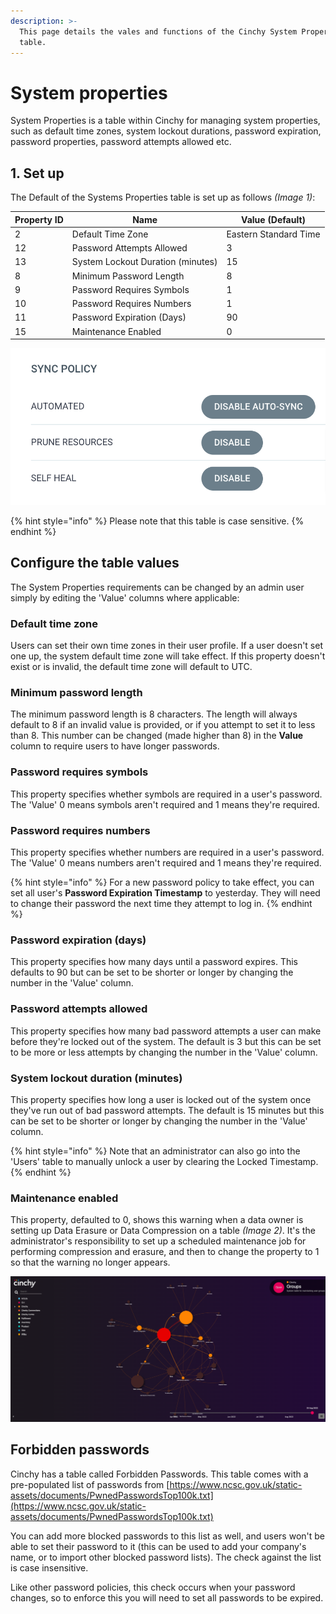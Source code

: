 ```yaml
---
description: >-
  This page details the vales and functions of the Cinchy System Properties
  table.
---
```


# System properties

System Properties is a table within Cinchy for managing system properties, such as default time zones, system lockout durations, password expiration, password properties, password attempts allowed etc.

## 1. Set up

The Default of the Systems Properties table is set up as follows _(Image 1)_:

| Property ID | Name                              | Value (Default)       |
| ----------- | --------------------------------- | --------------------- |
| 2           | Default Time Zone                 | Eastern Standard Time |
| 12          | Password Attempts Allowed         | 3                     |
| 13          | System Lockout Duration (minutes) | 15                    |
| 8           | Minimum Password Length           | 8                     |
| 9           | Password Requires Symbols         | 1                     |
| 10          | Password Requires Numbers         | 1                     |
| 11          | Password Expiration (Days)        | 90                    |
| 15          | Maintenance Enabled               | 0                     |

![Image 1: Default Set Up](<../../.gitbook/assets/image (482).png>)

{% hint style="info" %}
Please note that this table is case sensitive.
{% endhint %}

## Configure the table values

The System Properties requirements can be changed by an admin user simply by editing the 'Value' columns where applicable:

### Default time zone

Users can set their own time zones in their user profile. If a user doesn't set one up, the system default time zone will take effect. If this property doesn't exist or is invalid, the default time zone will default to UTC.

### Minimum password length

The minimum password length is 8 characters. The length will always default to 8 if an invalid value is provided, or if you attempt to set it to less than 8. This number can be changed (made higher than 8) in the **Value** column to require users to have longer passwords.

### Password requires symbols

This property specifies whether symbols are required in a user's password. The 'Value' 0 means symbols aren't required and 1 means they're required.

### Password requires numbers

This property specifies whether numbers are required in a user's password. The 'Value' 0 means numbers aren't required and 1 means they're required.

{% hint style="info" %}
For a new password policy to take effect, you can set all user's **Password Expiration Timestamp** to yesterday. They will need to change their password the next time they attempt to log in.
{% endhint %}

### Password expiration (days)

This property specifies how many days until a password expires. This defaults to 90 but can be set to be shorter or longer by changing the number in the 'Value' column.

### Password attempts allowed

This property specifies how many bad password attempts a user can make before they're locked out of the system. The default is 3 but this can be set to be more or less attempts by changing the number in the 'Value' column.

### System lockout duration (minutes)

This property specifies how long a user is locked out of the system once they've run out of bad password attempts. The default is 15 minutes but this can be set to be shorter or longer by changing the number in the 'Value' column.

{% hint style="info" %}
Note that an administrator can also go into the 'Users' table to manually unlock a user by clearing the Locked Timestamp.
{% endhint %}

### Maintenance enabled

This property, defaulted to 0, shows this warning when a data owner is setting up Data Erasure or Data Compression on a table _(Image 2)_. It's the administrator's responsibility to set up a scheduled maintenance job for performing compression and erasure, and then to change the property to 1 so that the warning no longer appears.

![Image 2: Data Compression](<../../.gitbook/assets/image (216).png>)

## Forbidden passwords

Cinchy has a table called Forbidden Passwords. This table comes with a pre-populated list of passwords from [https://www.ncsc.gov.uk/static-assets/documents/PwnedPasswordsTop100k.txt](https://www.ncsc.gov.uk/static-assets/documents/PwnedPasswordsTop100k.txt)

You can add more blocked passwords to this list as well, and users won't be able to set their password to it (this can be used to add your company's name, or to import other blocked password lists). The check against the list is case insensitive.

Like other password policies, this check occurs when your password changes, so to enforce this you will need to set all passwords to be expired.
